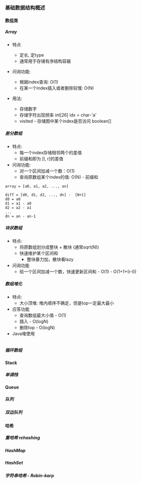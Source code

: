 ### 基础数据结构概述

#### 数组类
##### Array
- 特点
    - 定长, 定type
    - 通常用于存储有序结构容器
- 问询功能:
    - 根据index查询: O(1)
    - 在某一个index插入或者删除较慢: O(N)

- 用法: 
    - 存储数字
    - 存储字符出现频率 int[26] idx = char-'a'
    - visited - 存储图中某个index是否访问 boolean[]

##### 差分数组
- 特点:
    - 每一个index存储相邻两个的差值
    - 前缀和即为 [l, r]的差值
- 问询功能:
    - 对一个区间加减一个数：O(1)
    - 查询原数组某个index的值: O(N) - 前缀和
```
array = [a0, a1, a2, ..., an]

diff = [d0, d1, d2, ..., dn] -  [N+1]
d0 = a0
d1 = a1 - a0
d2 = a2 - a1
...
dn = an - an-1
```

##### 块状数组
- 特点:
    - 将原数组划分成整块 + 散块 (通常sqrt(N))
    - 快速维护某个区间和
        - 整块暴力加，散块看lazy
- 问询功能
    - 给一个区间加减一个数，快速更新区间和 - O(1) - O(1+1+(r-l))

##### 数组堆化
- 特点:
    - 大小顶堆: 堆内顺序不确定，但是top一定最大最小
- 应答功能
    - 查询数组最大小值 - O(1) 
    - 插入 - O(logN)
    - 删除top - O(logN)
- Java堆使用
```

```

##### 循环数组

#### Stack
##### 单调栈


#### Queue
##### 队列

##### 双边队列



#### 哈希
##### 重哈希 rehashing
##### HashMap

##### HashSet


##### 字符串哈希 - Robin-karp